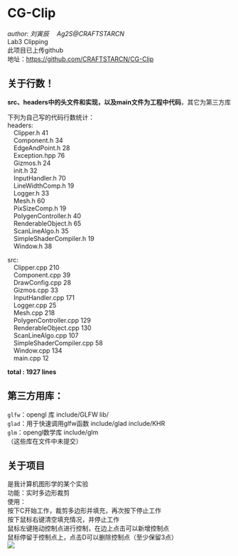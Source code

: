# CG-Clip
*author: 刘寅辰 &emsp;Ag2S@CRAFTSTARCN*  
Lab3 Clipping  
此项目已上传github  
地址：https://github.com/CRAFTSTARCN/CG-Clip

## 关于行数！
**src、headers中的头文件和实现，以及main文件为工程中代码**，其它为第三方库  

下列为自己写的代码行数统计：  
headers:  
&emsp;Clipper.h 41  
&emsp;Component.h 34  
&emsp;EdgeAndPoint.h 28  
&emsp;Exception.hpp 76  
&emsp;Gizmos.h 24  
&emsp;init.h 32  
&emsp;InputHandler.h 70  
&emsp;LineWidthComp.h 19  
&emsp;Logger.h 33  
&emsp;Mesh.h 60  
&emsp;PixSizeComp.h 19  
&emsp;PolygenController.h 40  
&emsp;RenderableObject.h 65  
&emsp;ScanLineAlgo.h 35  
&emsp;SimpleShaderCompiler.h 19  
&emsp;Window.h 38  

src:  
&emsp;Clipper.cpp 210  
&emsp;Component.cpp 39  
&emsp;DrawConfig.cpp 28  
&emsp;Gizmos.cpp 33  
&emsp;InputHandler.cpp 171  
&emsp;Logger.cpp 25  
&emsp;Mesh.cpp 218  
&emsp;PolygenController.cpp 129  
&emsp;RenderableObject.cpp 130  
&emsp;ScanLineAlgo.cpp 107  
&emsp;SimpleShaderCompiler.cpp 58  
&emsp;Window.cpp 134  
&emsp;main.cpp 12  

**total : 1927 lines**  

## 第三方用库：
```glfw```：opengl 库   include/GLFW lib/  
```glad```：用于快速调用glfw函数 include/glad include/KHR  
```glm```：opengl数学库 include/glm   
（这些库在文件中未提交） 

## 关于项目

是我计算机图形学的某个实验    
功能：实时多边形裁剪  
使用：  
按下C开始工作，裁剪多边形并填充，再次按下停止工作  
按下鼠标右键清空填充情况，并停止工作  
鼠标左键拖动控制点进行控制，在边上点击可以新增控制点  
鼠标停留于控制点上，点击D可以删除控制点（至少保留3点）  
![](./example.png)